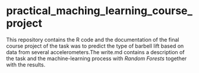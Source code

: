 # practical_maching_learning_course_project
This repository contains the R code and the documentation of the final course project of the task was to predict the type of barbell lift based on data from several accelerometers.The write.md contains a description of the task and the machine-learning process with *Random Forests* together with the results. 
